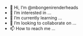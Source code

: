 - 👋 Hi, I’m @mbongenirenderheads
- 👀 I’m interested in ...
- 🌱 I’m currently learning ...
- 💞️ I’m looking to collaborate on ...
- 📫 How to reach me ...

<!---
mbongenirenderheads/mbongenirenderheads is a ✨ special ✨ repository because its `README.md` (this file) appears on your GitHub profile.
You can click the Preview link to take a look at your changes.
--->
